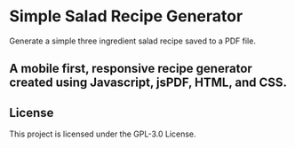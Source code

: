# Simple Salad Recipe Generator

Generate a simple three ingredient salad recipe saved to a PDF file.


## A mobile first, responsive recipe generator created using Javascript, jsPDF, HTML, and CSS.


## License

This project is licensed under the GPL-3.0 License.
